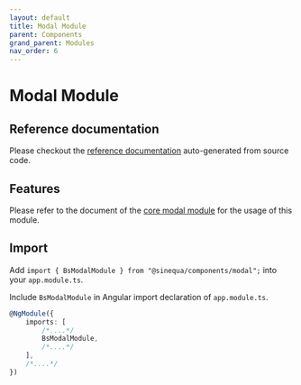 ```yaml
---
layout: default
title: Modal Module
parent: Components
grand_parent: Modules
nav_order: 6
---
```


# Modal Module

## Reference documentation

Please checkout the [reference documentation]({{site.baseurl}}/components/modules/BsModalModule.html) auto-generated from source code.

## Features

Please refer to the document of the [core modal module]({{site.baseurl}}/modules/core/modal.html) for the usage of this module.

## Import

Add `import { BsModalModule } from "@sinequa/components/modal";` into your `app.module.ts`.

Include `BsModalModule` in Angular import declaration of `app.module.ts`.

```typescript
@NgModule({
    imports: [
        /*....*/
        BsModalModule,
        /*....*/
    ],
    /*....*/
})
```
